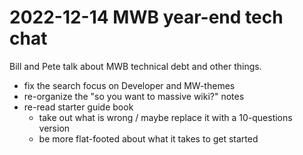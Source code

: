 # 2022-12-14 MWB year-end tech chat

Bill and Pete talk about MWB technical debt and other things.

- fix the search focus on Developer and MW-themes
- re-organize the "so you want to massive wiki?" notes
- re-read starter guide book
	- take out what is wrong / maybe replace it with a 10-questions version
	- be more flat-footed about what it takes to get started

